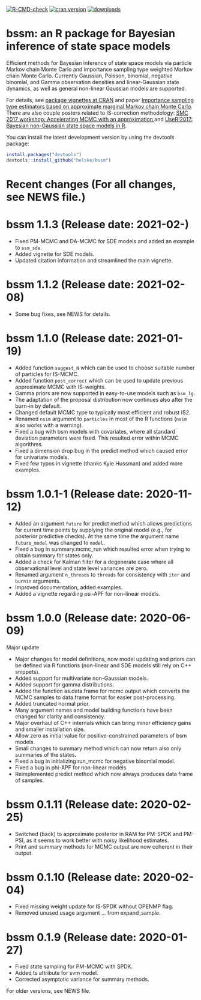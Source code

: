  [![R-CMD-check](https://github.com/helske/bssm/workflows/R-CMD-check/badge.svg)](https://github.com/helske/bssm/actions)
[![cran version](http://www.r-pkg.org/badges/version/bssm)](http://cran.r-project.org/package=bssm)
[![downloads](http://cranlogs.r-pkg.org/badges/bssm)](http://cranlogs.r-pkg.org/badges/bssm)



bssm: an R package for Bayesian inference of state space models
==========================================================================

Efficient methods for Bayesian inference of state space models via particle Markov 
chain Monte Carlo and importance sampling type weighted Markov chain Monte Carlo. 
Currently Gaussian, Poisson, binomial, negative binomial, and Gamma observation densities 
and linear-Gaussian state dynamics, as well as general non-linear Gaussian models are supported.

For details, see [package vignettes at CRAN](https://cran.r-project.org/web/packages/bssm/index.html) and paper [Importance sampling type estimators based on approximate marginal Markov chain Monte Carlo](https://onlinelibrary.wiley.com/doi/abs/10.1111/sjos.12492). There are also couple posters related to IS-correction methodology: [SMC 2017 workshop: Accelerating MCMC with an approximation ](http://users.jyu.fi/~jovetale/posters/SMC2017) and [UseR!2017: Bayesian non-Gaussian state space models in R](http://users.jyu.fi/~jovetale/posters/user2017.pdf).


You can install the latest development version by using the devtools package:

```R
install.packages("devtools")
devtools::install_github("helske/bssm")
```

Recent changes (For all changes, see NEWS file.)
==========================================================================

bssm 1.1.3 (Release date: 2021-02-)
==============
   * Fixed PM-MCMC and DA-MCMC for SDE models and added an example to `ssm_sde`.
   * Added vignette for SDE models.
   * Updated citation information and streamlined the main vignette.
   
bssm 1.1.2 (Release date: 2021-02-08)
==============
   * Some bug fixes, see NEWS for details.

bssm 1.1.0 (Release date: 2021-01-19)
==============

   * Added function `suggest_N` which can be used to choose 
     suitable number of particles for IS-MCMC.
   * Added function `post_correct` which can be used to update 
     previous approximate MCMC with IS-weights.
   * Gamma priors are now supported in easy-to-use models such as `bsm_lg`. 
   * The adaptation of the proposal distribution now continues also after the burn-in by default. 
   * Changed default MCMC type to typically most efficient and robust IS2.
   * Renamed `nsim` argument to `particles` in most of the R functions (`nsim` also works with a warning).
   * Fixed a bug with bsm models with covariates, where all standard deviation parameters were fixed. 
     This resulted error within MCMC algorithms.
   * Fixed a dimension drop bug in the predict method which caused error for univariate models.
   * Fixed few typos in vignette (thanks Kyle Hussman) and added more examples.
   
bssm 1.0.1-1 (Release date: 2020-11-12)
==============

  * Added an argument `future` for predict method which allows 
    predictions for current time points by supplying the original model 
    (e.g., for posterior predictive checks). 
    At the same time the argument name `future_model` was changed to `model`.
  * Fixed a bug in summary.mcmc_run which resulted error when 
    trying to obtain summary for states only.
  * Added a check for Kalman filter for a degenerate case where all 
    observational level and state level variances are zero.
  * Renamed argument `n_threads` to `threads` for consistency 
    with `iter` and `burnin` arguments.
  * Improved documentation, added examples.
  * Added a vignette regarding psi-APF for non-linear models.
  
bssm 1.0.0 (Release date: 2020-06-09)
==============
Major update

  * Major changes for model definitions, now model updating and priors 
    can be defined via R functions (non-linear and SDE models still rely on C++ snippets).
  * Added support for multivariate non-Gaussian models.
  * Added support for gamma distributions.
  * Added the function as.data.frame for mcmc output which converts the MCMC samples 
    to data.frame format for easier post-processing.
  * Added truncated normal prior.
  * Many argument names and model building functions have been changed for clarity and consistency.
  * Major overhaul of C++ internals which can bring minor efficiency gains and smaller installation size.
  * Allow zero as initial value for positive-constrained parameters of bsm models.
  * Small changes to summary method which can now return also only summaries of the states.
  * Fixed a bug in initializing run_mcmc for negative binomial model. 
  * Fixed a bug in phi-APF for non-linear models.
  * Reimplemented predict method which now always produces data frame of samples.
  
bssm 0.1.11 (Release date: 2020-02-25)
==============
  * Switched (back) to approximate posterior in RAM for PM-SPDK and PM-PSI, 
    as it seems to work better with noisy likelihood estimates.
  * Print and summary methods for MCMC output are now coherent in their output.
  
bssm 0.1.10 (Release date: 2020-02-04)
==============
  * Fixed missing weight update for IS-SPDK without OPENMP flag.
  * Removed unused usage argument ... from expand_sample.
  
bssm 0.1.9 (Release date: 2020-01-27)
==============
  * Fixed state sampling for PM-MCMC with SPDK.
  * Added ts attribute for svm model.
  * Corrected asymptotic variance for summary methods.
  
For older versions, see NEWS file.
